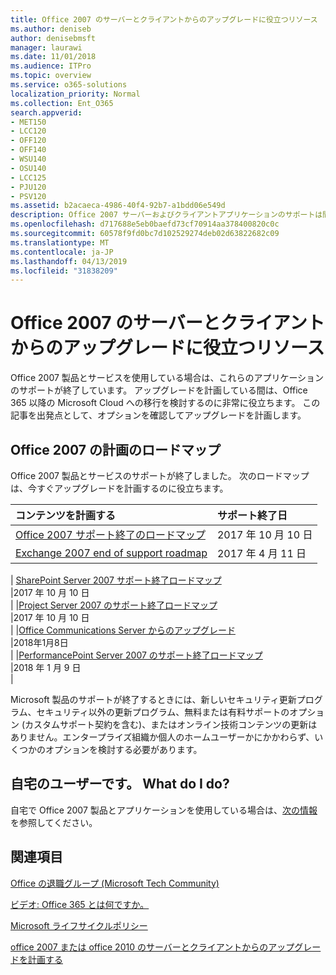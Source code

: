 ```yaml
---
title: Office 2007 のサーバーとクライアントからのアップグレードに役立つリソース
ms.author: deniseb
author: denisebmsft
manager: laurawi
ms.date: 11/01/2018
ms.audience: ITPro
ms.topic: overview
ms.service: o365-solutions
localization_priority: Normal
ms.collection: Ent_O365
search.appverid:
- MET150
- LCC120
- OFF120
- OFF140
- WSU140
- OSU140
- LCC125
- PJU120
- PSV120
ms.assetid: b2acaeca-4986-40f4-92b7-a1bdd06e549d
description: Office 2007 サーバーおよびクライアントアプリケーションのサポートは間もなく終了し、カスタムサポート契約は利用できません。 今すぐアップグレードの計画を開始するには、この記事をご利用ください。
ms.openlocfilehash: d717688e5eb0baefd73cf70914aa378400820c0c
ms.sourcegitcommit: 60578f9fd0bc7d102529274deb02d63822682c09
ms.translationtype: MT
ms.contentlocale: ja-JP
ms.lasthandoff: 04/13/2019
ms.locfileid: "31838209"
---
```

# <a name="resources-to-help-you-upgrade-from-office-2007-servers-and-clients"></a>Office 2007 のサーバーとクライアントからのアップグレードに役立つリソース

Office 2007 製品とサービスを使用している場合は、これらのアプリケーションのサポートが終了しています。 アップグレードを計画している間は、Office 365 以降の Microsoft Cloud への移行を検討するのに非常に役立ちます。 この記事を出発点として、オプションを確認してアップグレードを計画します。
      
## <a name="office-2007-planning-roadmaps"></a>Office 2007 の計画のロードマップ
  
Office 2007 製品とサービスのサポートが終了しました。 次のロードマップは、今すぐアップグレードを計画するのに役立ちます。

|**コンテンツを計画する**|**サポート終了日**|
|:-----|:-----|
|[Office 2007 サポート終了のロードマップ](https://docs.microsoft.com/DeployOffice/office-2007-end-support-roadmap) <br/> |2017 年 10 月 10 日  <br/> |
|[Exchange 2007 end of support roadmap](exchange-2007-end-of-support.md) <br/> |2017 年 4 月 11 日  <br/> |
|
  [SharePoint Server 2007 サポート終了ロードマップ](sharepoint-2007-end-of-support.md) <br/> |2017 年 10 月 10 日  <br/> |
|[Project Server 2007 のサポート終了ロードマップ](project-server-2007-end-of-support.md) <br/> |2017 年 10 月 10 日  <br/> |
|[Office Communications Server からのアップグレード](https://docs.microsoft.com/SkypeForBusiness/plan-your-deployment/upgrade) <br/> |2018年1月8日  <br/> |
|[PerformancePoint Server 2007 のサポート終了ロードマップ](pps-2007-end-of-support.md) <br/> |2018 年 1 月 9 日  <br/> |
   
Microsoft 製品のサポートが終了するときには、新しいセキュリティ更新プログラム、セキュリティ以外の更新プログラム、無料または有料サポートのオプション (カスタムサポート契約を含む)、またはオンライン技術コンテンツの更新はありません。エンタープライズ組織か個人のホームユーザーかにかかわらず、いくつかのオプションを検討する必要があります。

## <a name="im-a-home-user-what-do-i-do"></a>自宅のユーザーです。 What do I do?

自宅で Office 2007 製品とアプリケーションを使用している場合は、[次の情報](plan-upgrade-previous-versions-office.md#im-a-home-user-what-do-i-do)を参照してください。
     
## <a name="related-topics"></a>関連項目

[Office の退職グループ (Microsoft Tech Community)](https://go.microsoft.com/fwlink/?linkid=842065)
  
[ビデオ: Office 365 とは何ですか。](https://support.office.com/article/847caf12-2589-452c-8aca-1c009797678b.aspx)
  
[Microsoft ライフサイクルポリシー](https://go.microsoft.com/fwlink/?linkid=865200)

[office 2007 または office 2010 のサーバーとクライアントからのアップグレードを計画する](plan-upgrade-previous-versions-office.md)
  

